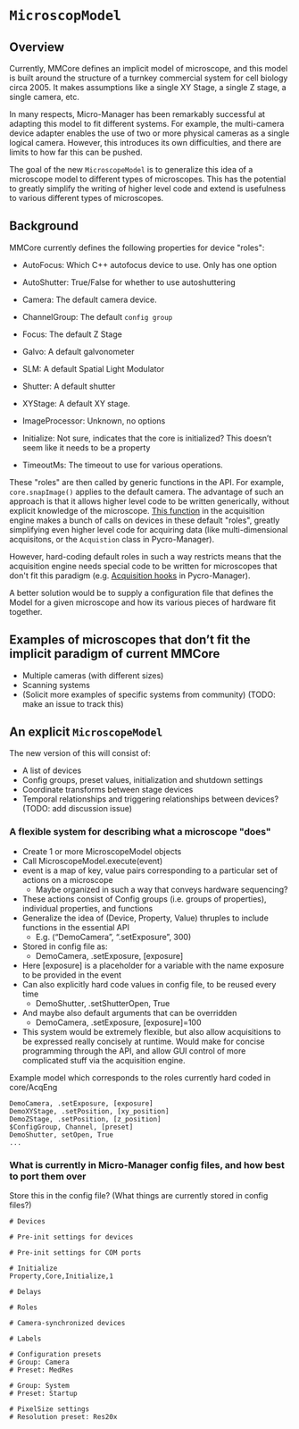 # `MicroscopModel`

## Overview

Currently, MMCore defines an implicit model of microscope, and this model is built around the structure of a turnkey commercial system for cell biology circa 2005. It makes assumptions like a single XY Stage, a single Z stage, a single camera, etc.

In many respects, Micro-Manager has been remarkably successful at adapting this model to fit different systems. For example, the multi-camera device adapter enables the use of two or more physical cameras as a single logical camera. However, this introduces its own difficulties, and there are limits to how far this can be pushed.

The goal of the new `MicroscopeModel` is to generalize this idea of a microscope model to different types of microscopes. This has the potential to greatly simplify the writing of higher level code and extend is usefulness to various different types of microscopes.


## Background
MMCore currently defines the following properties for device "roles":

* AutoFocus: Which C++ autofocus device to use. Only has one option
* AutoShutter: True/False for whether to use autoshuttering
* Camera: The default camera device.
* ChannelGroup: The default `config group` 
* Focus: The default Z Stage
* Galvo: A default galvonometer
* SLM: A default Spatial Light Modulator
* Shutter: A default shutter
* XYStage: A default XY stage.
* ImageProcessor: Unknown, no options

 * Initialize: Not sure, indicates that the core is initialized? This doesn’t seem like it needs to be a property
 * TimeoutMs: The timeout to use for various operations.

These "roles" are then called by generic functions in the API. For example, `core.snapImage()` applies to the default camera. The advantage of such an approach is that it allows higher level code to be written generically, without explicit knowledge of the microscope. [This function](https://github.com/micro-manager/AcqEngJ/blob/c2ef88e98b2baf4117d3422fca3a6a37204e1c6d/src/main/java/org/micromanager/acqj/internal/acqengj/Engine.java#L410) in the acquisition engine makes a bunch of calls on devices in these default "roles", greatly simplifying even higher level code for acquiring data (like multi-dimensional acquisitons, or the `Acquistion` class in Pycro-Manager).

However, hard-coding default roles in such a way restricts means that the acquisition engine needs special code to be written for microscopes that don't fit this paradigm (e.g. [Acquisition hooks](https://pycro-manager.readthedocs.io/en/latest/acq_hooks.html) in Pycro-Manager).

A better solution would be to supply a configuration file that defines the Model for a given microscope and how its various pieces of hardware fit together.


## Examples of microscopes that don’t fit the implicit paradigm of current MMCore
* Multiple cameras (with different sizes)
* Scanning systems
* (Solicit more examples of specific systems from community) (TODO: make an issue to track this)


## An explicit `MicroscopeModel`

The new version of this will consist of:

* A list of devices
* Config groups, preset values, initialization and shutdown settings
* Coordinate transforms between stage devices 
* Temporal relationships and triggering relationships between devices? (TODO: add discussion issue)


### A flexible system for describing what a microscope "does"


* Create 1 or more MicroscopeModel objects
* Call MicroscopeModel.execute(event)
* event is a map of key, value pairs corresponding to a particular set of actions on a microscope
  * Maybe organized in such a way that conveys hardware sequencing? 
* These actions consist of Config groups (i.e. groups of properties), individual properties, and functions 
* Generalize the idea of (Device, Property, Value) thruples to include functions in the essential API
  * E.g. (“DemoCamera”, “.setExposure”, 300)
* Stored in config file as: 
  * DemoCamera, .setExposure, [exposure]
* Here [exposure] is a placeholder for a variable with the name exposure to be provided in the event
* Can also explicitly hard code values in config file, to be reused every time
  * DemoShutter, .setShutterOpen, True
* And maybe also default arguments that can be overridden
  * DemoCamera, .setExposure, [exposure]=100
* This system would be extremely flexible, but also allow acquisitions to be expressed really concisely at runtime. Would make for concise programming through the API, and allow GUI control of more complicated stuff via the acquisition engine.

Example model which corresponds to the roles currently hard coded in core/AcqEng
```
DemoCamera, .setExposure, [exposure]
DemoXYStage, .setPosition, [xy_position] 
DemoZStage, .setPosition, [z_position]
$ConfigGroup, Channel, [preset]  
DemoShutter, setOpen, True
...
```



### What is currently in Micro-Manager config files, and how best to port them over

Store this in the config file? (What things are currently stored in config files?)

```
# Devices

# Pre-init settings for devices

# Pre-init settings for COM ports

# Initialize
Property,Core,Initialize,1

# Delays

# Roles

# Camera-synchronized devices

# Labels

# Configuration presets
# Group: Camera
# Preset: MedRes

# Group: System
# Preset: Startup

# PixelSize settings
# Resolution preset: Res20x
```








